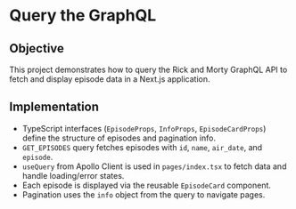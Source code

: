 # Query the GraphQL

## Objective

This project demonstrates how to query the Rick and Morty GraphQL API to fetch and display episode data in a Next.js application.

## Implementation

- TypeScript interfaces (`EpisodeProps`, `InfoProps`, `EpisodeCardProps`) define the structure of episodes and pagination info.
- `GET_EPISODES` query fetches episodes with `id`, `name`, `air_date`, and `episode`.
- `useQuery` from Apollo Client is used in `pages/index.tsx` to fetch data and handle loading/error states.
- Each episode is displayed via the reusable `EpisodeCard` component.
- Pagination uses the `info` object from the query to navigate pages.

